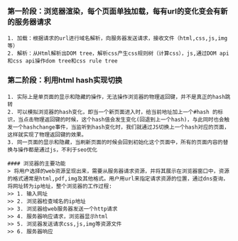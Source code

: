### 第一阶段：浏览器渲染，每个页面单独加载，每有url的变化变会有新的服务器请求
    1. 加载：根据请求的url进行域名解析，向服务器发送请求，接收文件（html,css,js,img等）
    2. 解析：从Html解析出DOM tree，解析css产生css规则树（计算css），js,通过DOM api和css api操作dom tree和css rule tree

### 第二阶段：利用html hash实现切换
    1. 实际上是单页面的显示和隐藏的操作，无法操作浏览器的物理返回键，并不是真正的hash跳转
    2. 可以模拟浏览器的hash变化，即当一个新页面进入时，给当前地址加上一个#hash 的标识，当点击物理返回键的时候，这个hash值会发生变化(回退到上一个hash)，与此同时也会触发一个hashchange事件，当监听到hash变化时，我们就通过JS切换上一个hash对应的页面，这样就实现了物理返回键的效果。
    3. 同一页面的显示和隐藏，当刷新页面的时候会回到初始化这个页面中，所有的页面内容的替换与操作都是通过js，不利于seo优化
    
    #### 浏览器的主要功能
    > 将用户选择的web资源呈现出来，需要从服务器请求资源，并将其展示在浏览器窗口中，资源的格式通常是html,pdf,img及其他格式。用户用url来指定请求资源的位置，通过dns查询，将网址转为ip地址，整个浏览器的工作过程:
    >> 1. 输入网址
    >> 2. 浏览器检查域名的ip地址
    >> 3. 浏览器给web服务器发送一个http请求
    >> 4. 服务器响应请求，浏览器显示html
    >> 5. 浏览器发送请求css,js,img等资源文件
    >> 6. 服务器响应

